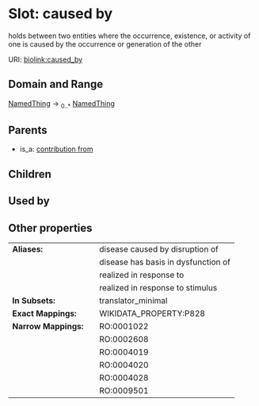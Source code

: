
# Slot: caused by


holds between two entities where the occurrence, existence, or activity of one is caused by the occurrence or generation of the other

URI: [biolink:caused_by](https://w3id.org/biolink/vocab/caused_by)


## Domain and Range

[NamedThing](NamedThing.md) &#8594;  <sub>0..\*</sub> [NamedThing](NamedThing.md)

## Parents

 *  is_a: [contribution from](contribution_from.md)

## Children


## Used by


## Other properties

|  |  |  |
| --- | --- | --- |
| **Aliases:** | | disease caused by disruption of |
|  | | disease has basis in dysfunction of |
|  | | realized in response to |
|  | | realized in response to stimulus |
| **In Subsets:** | | translator_minimal |
| **Exact Mappings:** | | WIKIDATA_PROPERTY:P828 |
| **Narrow Mappings:** | | RO:0001022 |
|  | | RO:0002608 |
|  | | RO:0004019 |
|  | | RO:0004020 |
|  | | RO:0004028 |
|  | | RO:0009501 |


